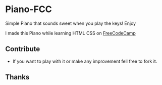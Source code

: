 # Piano-FCC
Simple Piano that sounds sweet when you play the keys! Enjoy

I made this Piano while learning HTML CSS on <a href="https://www.freecodecamp.org/">FreeCodeCamp</a>

  ## Contribute
  
  - If you want to play with it or make any improvement fell free to fork it. 
 
  ## Thanks
  
